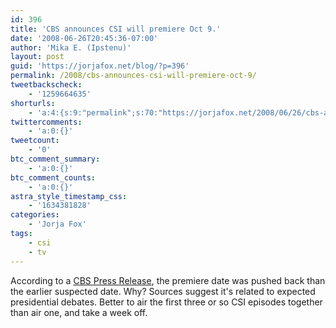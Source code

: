 ```yaml
---
id: 396
title: 'CBS announces CSI will premiere Oct 9.'
date: '2008-06-26T20:45:36-07:00'
author: 'Mika E. (Ipstenu)'
layout: post
guid: 'https://jorjafox.net/blog/?p=396'
permalink: /2008/cbs-announces-csi-will-premiere-oct-9/
tweetbackscheck:
    - '1259664635'
shorturls:
    - 'a:4:{s:9:"permalink";s:70:"https://jorjafox.net/2008/06/26/cbs-announces-csi-will-premiere-oct-9/";s:7:"tinyurl";s:25:"http://tinyurl.com/lftksx";s:4:"isgd";s:18:"http://is.gd/530fF";s:5:"bitly";s:20:"http://bit.ly/4Q4nwQ";}'
twittercomments:
    - 'a:0:{}'
tweetcount:
    - '0'
btc_comment_summary:
    - 'a:0:{}'
btc_comment_counts:
    - 'a:0:{}'
astra_style_timestamp_css:
    - '1634381828'
categories:
    - 'Jorja Fox'
tags:
    - csi
    - tv
---
```


According to a <a href="http://www.cbspressexpress.com/div.php/cbs_entertainment/release?id=19000">CBS Press Release</a>, the premiere date was pushed back than the earlier suspected date.  Why?  Sources suggest it's related to expected presidential debates.  Better to air the first three or so CSI episodes together than air one, and take a week off.
